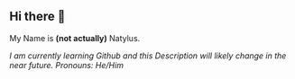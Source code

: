 ## Hi there 👋
My Name is **(not actually)** Natylus.

*I am currently learning Github and this Description will likely change in the near future.
Pronouns: He/Him*
